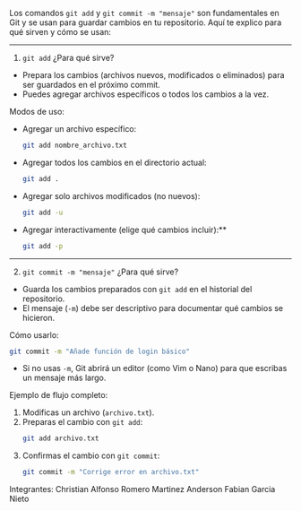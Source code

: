 Los comandos `git add` y `git commit -m "mensaje"` son fundamentales en Git y se usan para guardar cambios en tu repositorio. Aquí te explico para qué sirven y cómo se usan:
 
---
 
1. `git add`
¿Para qué sirve?
- Prepara los cambios (archivos nuevos, modificados o eliminados) para ser guardados en el próximo commit.
- Puedes agregar archivos específicos o todos los cambios a la vez.
 
 Modos de uso:
- Agregar un archivo específico:  
  ```bash
  git add nombre_archivo.txt
  ```
- Agregar todos los cambios en el directorio actual:  
  ```bash
  git add .
  ```
- Agregar solo archivos modificados (no nuevos):  
  ```bash
  git add -u
  ```
- Agregar interactivamente (elige qué cambios incluir):**  
  ```bash
  git add -p
  ```
 
---
 
2. `git commit -m "mensaje"`
¿Para qué sirve?
- Guarda los cambios preparados con `git add` en el historial del repositorio.
- El mensaje (`-m`) debe ser descriptivo para documentar qué cambios se hicieron.
 
Cómo usarlo:
```bash
git commit -m "Añade función de login básico"
```
- Si no usas `-m`, Git abrirá un editor (como Vim o Nano) para que escribas un mensaje más largo.
 
Ejemplo de flujo completo:
1. Modificas un archivo (`archivo.txt`).
2. Preparas el cambio con `git add`:
   ```bash
   git add archivo.txt
   ```
3. Confirmas el cambio con `git commit`:
   ```bash
   git commit -m "Corrige error en archivo.txt"
   ```
 
Integrantes: 
Christian Alfonso Romero Martinez
Anderson Fabian Garcia Nieto